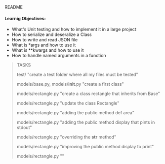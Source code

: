  README 
#### Learnig Objectives:
  - What's Unit testing and how to implement it in a large project
  - How to serialize and deseralize a Class
  - How to write and read JSON file
  - What is \*args and how to use it
  - What is \*\*kwargs and how to use it
  - How to handle named arguments in a function

> TASKS
>
> test/ "create a test folder where all my files must be tested"
>
> models/base.py, models/__init__.py "create a first class"
>
> models/rectangle.py "create a class rectangle that inherits from Base"
>
> models/rectangle.py "update the class Rectangle"
>
> models/rectangle.py "adding the public method def area"
>
> models/rectangle.py "adding the public method display that pints in stdout"
>
> models/rectangle.py "overriding the __str__ method"
>
> models/rectangle.py "improving the public method display to print"
>
> models/rectangle.py ""
>
